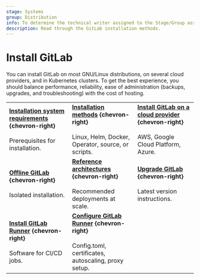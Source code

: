 ```yaml
---
stage: Systems
group: Distribution
info: To determine the technical writer assigned to the Stage/Group associated with this page, see https://handbook.gitlab.com/handbook/product/ux/technical-writing/#assignments
description: Read through the GitLab installation methods.
---
```


# Install GitLab

You can install GitLab on most GNU/Linux distributions, on several
cloud providers, and in Kubernetes clusters.
To get the best experience, you should balance performance, reliability,
ease of administration (backups, upgrades, and troubleshooting) with the cost of hosting.

<!-- markdownlint-disable MD044 -->

| | | |
|--|--|--|
| [**Installation system requirements**](requirements.md) **{chevron-right}**<br><br> Prerequisites for installation. | [**Installation methods**](install_methods.md) **{chevron-right}**<br><br> Linux, Helm, Docker, Operator, source, or scripts. | [**Install GitLab on a cloud provider**](cloud_providers.md) **{chevron-right}**<br><br> AWS, Google Cloud Platform, Azure. |
| [**Offline GitLab**](../topics/offline/index.md) **{chevron-right}**<br><br> Isolated installation. | [**Reference architectures**](../administration/reference_architectures/index.md) **{chevron-right}**<br><br> Recommended deployments at scale. | [**Upgrade GitLab**](../update/index.md) **{chevron-right}**<br><br> Latest version instructions. |
| [**Install GitLab Runner**](https://docs.gitlab.com/runner/install/) **{chevron-right}**<br><br> Software for CI/CD jobs. | [**Configure GitLab Runner**](https://docs.gitlab.com/runner/configuration/) **{chevron-right}**<br><br> Config.toml, certificates, autoscaling, proxy setup. | |

<!-- markdownlint-enable MD044 -->
